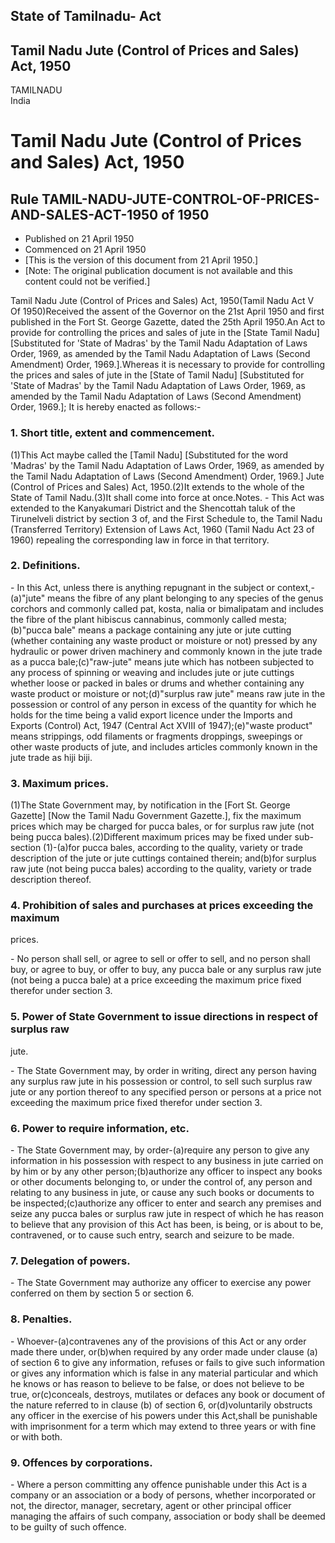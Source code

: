 ## State of Tamilnadu- Act

## Tamil Nadu Jute (Control of Prices and Sales) Act, 1950

TAMILNADU  
India

# Tamil Nadu Jute (Control of Prices and Sales) Act, 1950

## Rule TAMIL-NADU-JUTE-CONTROL-OF-PRICES-AND-SALES-ACT-1950 of 1950

  * Published on 21 April 1950 
  * Commenced on 21 April 1950 
  * [This is the version of this document from 21 April 1950.] 
  * [Note: The original publication document is not available and this content could not be verified.] 

Tamil Nadu Jute (Control of Prices and Sales) Act, 1950(Tamil Nadu Act V Of
1950)Received the assent of the Governor on the 21st April 1950 and first
published in the Fort St. George Gazette, dated the 25th April 1950.An Act to
provide for controlling the prices and sales of jute in the [State Tamil Nadu]
[Substituted for 'State of Madras' by the Tamil Nadu Adaptation of Laws Order,
1969, as amended by the Tamil Nadu Adaptation of Laws (Second Amendment)
Order, 1969.].Whereas it is necessary to provide for controlling the prices
and sales of jute in the [State of Tamil Nadu] [Substituted for 'State of
Madras' by the Tamil Nadu Adaptation of Laws Order, 1969, as amended by the
Tamil Nadu Adaptation of Laws (Second Amendment) Order, 1969.]; It is hereby
enacted as follows:-

### 1. Short title, extent and commencement.

(1)This Act maybe called the [Tamil Nadu] [Substituted for the word 'Madras'
by the Tamil Nadu Adaptation of Laws Order, 1969, as amended by the Tamil Nadu
Adaptation of Laws (Second Amendment) Order, 1969.] Jute (Control of Prices
and Sales) Act, 1950.(2)It extends to the whole of the State of Tamil
Nadu.(3)It shall come into force at once.Notes. - This Act was extended to the
Kanyakumari District and the Shencottah taluk of the Tirunelveli district by
section 3 of, and the First Schedule to, the Tamil Nadu (Transferred
Territory) Extension of Laws Act, 1960 (Tamil Nadu Act 23 of 1960) repealing
the corresponding law in force in that territory.

### 2. Definitions.

\- In this Act, unless there is anything repugnant in the subject or
context,-(a)"jute" means the fibre of any plant belonging to any species of
the genus corchors and commonly called pat, kosta, nalia or bimalipatam and
includes the fibre of the plant hibiscus cannabinus, commonly called
mesta;(b)"pucca bale" means a package containing any jute or jute cutting
(whether containing any waste product or moisture or not) pressed by any
hydraulic or power driven machinery and commonly known in the jute trade as a
pucca bale;(c)"raw-jute" means jute which has notbeen subjected to any process
of spinning or weaving and includes jute or jute cuttings whether loose or
packed in bales or drums and whether containing any waste product or moisture
or not;(d)"surplus raw jute" means raw jute in the possession or control of
any person in excess of the quantity for which he holds for the time being a
valid export licence under the Imports and Exports (Control) Act, 1947
(Central Act XVIII of 1947);(e)"waste product" means strippings, odd filaments
or fragments droppings, sweepings or other waste products of jute, and
includes articles commonly known in the jute trade as hiji biji.

### 3. Maximum prices.

(1)The State Government may, by notification in the [Fort St. George Gazette]
[Now the Tamil Nadu Government Gazette.], fix the maximum prices which may be
charged for pucca bales, or for surplus raw jute (not being pucca
bales).(2)Different maximum prices may be fixed under sub-section (1)-(a)for
pucca bales, according to the quality, variety or trade description of the
jute or jute cuttings contained therein; and(b)for surplus raw jute (not being
pucca bales) according to the quality, variety or trade description thereof.

### 4. Prohibition of sales and purchases at prices exceeding the maximum
prices.

\- No person shall sell, or agree to sell or offer to sell, and no person
shall buy, or agree to buy, or offer to buy, any pucca bale or any surplus raw
jute (not being a pucca bale) at a price exceeding the maximum price fixed
therefor under section 3.

### 5. Power of State Government to issue directions in respect of surplus raw
jute.

\- The State Government may, by order in writing, direct any person having any
surplus raw jute in his possession or control, to sell such surplus raw jute
or any portion thereof to any specified person or persons at a price not
exceeding the maximum price fixed therefor under section 3.

### 6. Power to require information, etc.

\- The State Government may, by order-(a)require any person to give any
information in his possession with respect to any business in jute carried on
by him or by any other person;(b)authorize any officer to inspect any books or
other documents belonging to, or under the control of, any person and relating
to any business in jute, or cause any such books or documents to be
inspected;(c)authorize any officer to enter and search any premises and seize
any pucca bales or surplus raw jute in respect of which he has reason to
believe that any provision of this Act has been, is being, or is about to be,
contravened, or to cause such entry, search and seizure to be made.

### 7. Delegation of powers.

\- The State Government may authorize any officer to exercise any power
conferred on them by section 5 or section 6.

### 8. Penalties.

\- Whoever-(a)contravenes any of the provisions of this Act or any order made
there under, or(b)when required by any order made under clause (a) of section
6 to give any information, refuses or fails to give such information or gives
any information which is false in any material particular and which he knows
or has reason to believe to be false, or does not believe to be true,
or(c)conceals, destroys, mutilates or defaces any book or document of the
nature referred to in clause (b) of section 6, or(d)voluntarily obstructs any
officer in the exercise of his powers under this Act,shall be punishable with
imprisonment for a term which may extend to three years or with fine or with
both.

### 9. Offences by corporations.

\- Where a person committing any offence punishable under this Act is a
company or an association or a body of persons, whether incorporated or not,
the director, manager, secretary, agent or other principal officer managing
the affairs of such company, association or body shall be deemed to be guilty
of such offence.

